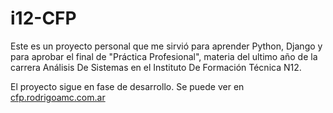# i12-CFP
Este es un proyecto personal que me sirvió para aprender Python, Django y para aprobar
el final de "Práctica Profesional", materia del ultimo año de la carrera
Análisis De Sistemas en el Instituto De Formación Técnica N12.

El proyecto sigue en fase de desarrollo.
Se puede ver en [cfp.rodrigoamc.com.ar](https://cfp.rodrigoamc.com.ar)
